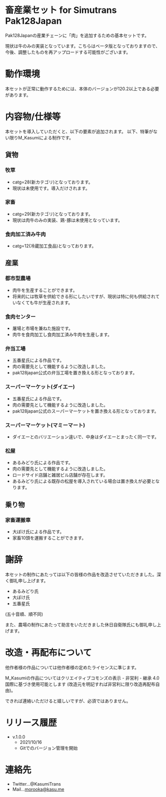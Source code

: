 # 畜産業セット for Simutrans Pak128Japan
Pak128Japanの産業チェーンに「肉」を追加するための基本セットです。

現状は牛のみの実装となっています。こちらはベータ版となっておりますので、今後、調整したものを再アップロードする可能性がございます。

# 動作環境
本セットが正常に動作するためには、本体のバージョンが120.2以上である必要があります。

# 内容物/仕様等
本セットを導入していただくと、以下の要素が追加されます。
以下、特筆がない限りM_Kasumiによる制作です。

## 貨物
### 牧草
* catg=28(新カテゴリ)となっております。
* 現状は未使用です。導入だけされます。

### 家畜
* catg=29(新カテゴリ)となっております。
* 現状は肉牛のみの実装、鶏･豚は未使用となっています。

### 食肉加工済み牛肉
* catg=12(冷蔵加工食品)となっております。

## 産業
### 都市型農場
* 肉牛を生産することができます。
* 将来的には牧草を供給できる形にしたいですが、現状は特に何も供給されていなくても牛が生産されます。

### 食肉センター
* 屠場と市場を兼ねた施設です。
* 肉牛を食肉加工し食肉加工済み牛肉を生産します。

### 弁当工場
* 五番星氏による作品です。
* 肉の需要先として機能するように改造しました。
* pak128japan公式の弁当工場を置き換える形となっております。

### スーパーマーケット(ダイエー)
* 五番星氏による作品です。
* 肉の需要先として機能するように改造しました。
* pak128japan公式のスーパーマーケットを置き換える形となっております。

### スーパーマーケット(マミーマート)
* ダイエーとのバリエーション違いで、中身はダイエーとまったく同一です。

### 松屋
* あるみどり氏による作品です。
* 肉の需要先として機能するように改造しました。
* ロードサイド店舗と雑居ビル店舗が存在します。
* あるみどり氏による既存の松屋を導入されている場合は置き換えが必要となります。

## 乗り物
### 家畜運搬車
* 大ぼけ氏による作品です。
* 家畜10頭を運搬することができます。

# 謝辞
本セットの制作にあたっては以下の皆様の作品を改造させていただきました。深く御礼申し上げます。
* あるみどり氏
* 大ぼけ氏
* 五番星氏

(五十音順、順不同)

また、農場の制作にあたって助言をいただきました休日自衛隊氏にも御礼申し上げます。

# 改造・再配布について
他作者様の作品については他作者様の定めたライセンスに準じます。

M_Kasumiの作品についてはクリエイティブコモンズの表示 - 非営利 - 継承 4.0 国際に基づき使用可能とします (改造元を明記すれば非営利に限り改造再配布自由)。

できれば連絡いただけると嬉しいですが、必須ではありません。

# リリース履歴
- v.1.0.0
	- 2021/10/16
	- Gitでのバージョン管理を開始

# 連絡先
* Twitter…@KasumiTrans
* Mail…morooka@kasu.me